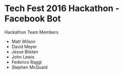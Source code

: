 # Tech Fest 2016 Hackathon - Facebook Bot

Hackathon Team Members
 - Matt Wilson
 - David Meyer
 - Jesse Bilsten
 - John Lewis
 - Federico Raggi
 - Stephen McQuaid
